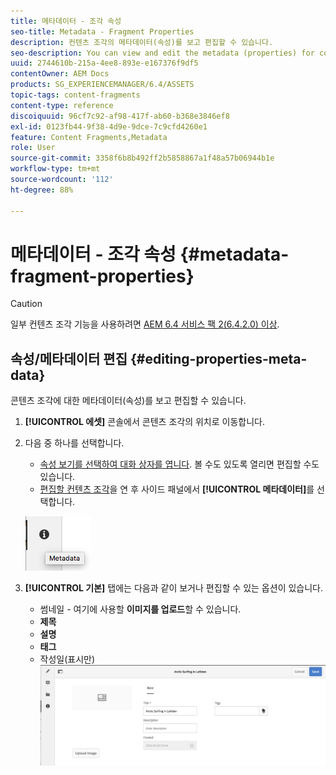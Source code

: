 ```yaml
---
title: 메타데이터 - 조각 속성
seo-title: Metadata - Fragment Properties
description: 컨텐츠 조각의 메타데이터(속성)를 보고 편집할 수 있습니다.
seo-description: You can view and edit the metadata (properties) for content fragments.
uuid: 2744610b-215a-4ee8-893e-e167376f9df5
contentOwner: AEM Docs
products: SG_EXPERIENCEMANAGER/6.4/ASSETS
topic-tags: content-fragments
content-type: reference
discoiquuid: 96cf7c92-af98-417f-ab60-b368e3846ef8
exl-id: 0123fb44-9f38-4d9e-9dce-7c9cfd4260e1
feature: Content Fragments,Metadata
role: User
source-git-commit: 3358f6b8b492ff2b5858867a1f48a57b06944b1e
workflow-type: tm+mt
source-wordcount: '112'
ht-degree: 88%

---
```


# 메타데이터 - 조각 속성 {#metadata-fragment-properties}

>[!CAUTION]
>
>일부 컨텐츠 조각 기능을 사용하려면 [AEM 6.4 서비스 팩 2(6.4.2.0) 이상](/help/release-notes/sp-release-notes.md).

## 속성/메타데이터 편집 {#editing-properties-meta-data}

콘텐츠 조각에 대한 메타데이터(속성)를 보고 편집할 수 있습니다.

1. **[!UICONTROL 에셋]** 콘솔에서 콘텐츠 조각의 위치로 이동합니다.
1. 다음 중 하나를 선택합니다.

   * [속성 보기를 선택하여 대화 상자를 엽니다](managing-assets-touch-ui.md#editing-properties). 볼 수도 있도록 열리면 편집할 수도 있습니다.
   * [편집할 컨텐츠 조각](content-fragments-managing.md#opening-the-fragment-editor)을 연 후 사이드 패널에서 **[!UICONTROL 메타데이터]**&#x200B;를 선택합니다.

   ![cfm-6420-06](assets/cfm-6420-06.png)

1. **[!UICONTROL 기본]** 탭에는 다음과 같이 보거나 편집할 수 있는 옵션이 있습니다.

   * 썸네일 - 여기에 사용할 **이미지를 업로드**&#x200B;할 수 있습니다.
   * **제목**
   * **설명**
   * **태그**
   * 작성일(표시만)
   ![cfm-6420-07](assets/cfm-6420-07.png)

